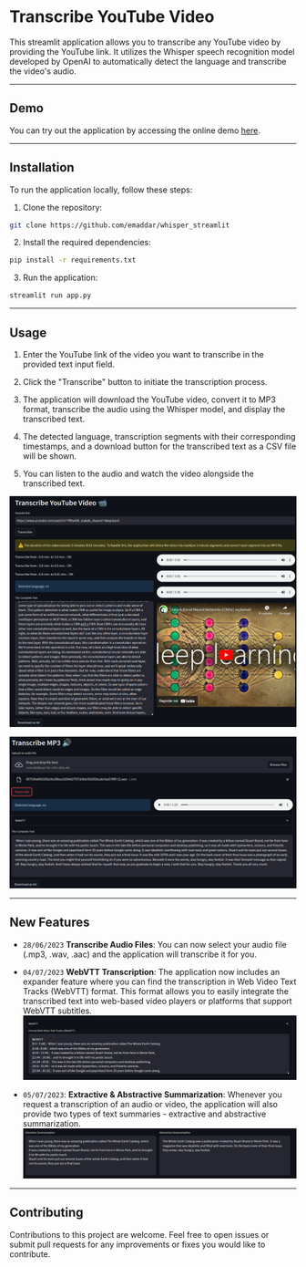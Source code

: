 # Transcribe YouTube Video

This streamlit application allows you to transcribe any YouTube video by providing the YouTube link. It utilizes the Whisper speech recognition model developed by OpenAI to automatically detect the language and transcribe the video's audio.

---

## Demo

You can try out the application by accessing the online demo [here](https://emaddar-whisper-streamlit-app-hjg7jx.streamlit.app/).

---

## Installation

To run the application locally, follow these steps:

1. Clone the repository:

```bash
git clone https://github.com/emaddar/whisper_streamlit
```
2. Install the required dependencies:

```bash
pip install -r requirements.txt
```
3. Run the application:
```bash
streamlit run app.py
```
---

## Usage
1. Enter the YouTube link of the video you want to transcribe in the provided text input field.

2. Click the "Transcribe" button to initiate the transcription process.

3. The application will download the YouTube video, convert it to MP3 format, transcribe the audio using the Whisper model, and display the transcribed text.

4. The detected language, transcription segments with their corresponding timestamps, and a download button for the transcribed text as a CSV file will be shown.

5. You can listen to the audio and watch the video alongside the transcribed text.

![](youtube2text.png)

![](mp3_2_text.png)

---

## New Features
- `28/06/2023` **Transcribe Audio Files**: You can now select your audio file (.mp3, .wav, .aac) and the application will transcribe it for you.

- `04/07/2023` **WebVTT Transcription**: The application now includes an expander feature where you can find the transcription in Web Video Text Tracks (WebVTT) format. This format allows you to easily integrate the transcribed text into web-based video players or platforms that support WebVTT subtitles.
![](expander.png)

- `05/07/2023`: **Extractive & Abstractive Summarization**: Whenever you request a transcription of an audio or video, the application will also provide two types of text summaries - extractive and abstractive summarization.
![](resum.png)

---

## Contributing
Contributions to this project are welcome. Feel free to open issues or submit pull requests for any improvements or fixes you would like to contribute.




